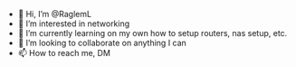 - 👋 Hi, I’m @RaglemL
- 👀 I’m interested in networking
- 🌱 I’m currently learning on my own how to setup routers, nas setup, etc.
- 💞️ I’m looking to collaborate on anything I can
- 📫 How to reach me, DM

<!---
RaglemL/RaglemL is a ✨ special ✨ repository because its `README.md` (this file) appears on your GitHub profile.
You can click the Preview link to take a look at your changes.
--->
